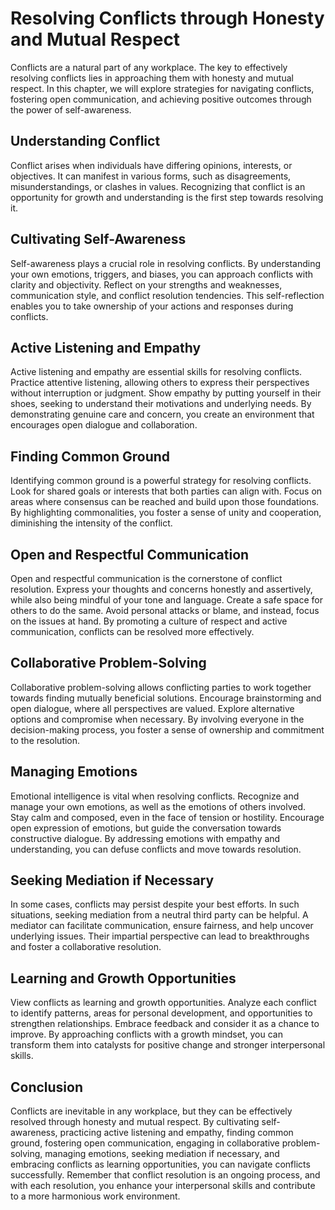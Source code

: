 Resolving Conflicts through Honesty and Mutual Respect
===============================================================

Conflicts are a natural part of any workplace. The key to effectively resolving conflicts lies in approaching them with honesty and mutual respect. In this chapter, we will explore strategies for navigating conflicts, fostering open communication, and achieving positive outcomes through the power of self-awareness.

Understanding Conflict
----------------------

Conflict arises when individuals have differing opinions, interests, or objectives. It can manifest in various forms, such as disagreements, misunderstandings, or clashes in values. Recognizing that conflict is an opportunity for growth and understanding is the first step towards resolving it.

Cultivating Self-Awareness
--------------------------

Self-awareness plays a crucial role in resolving conflicts. By understanding your own emotions, triggers, and biases, you can approach conflicts with clarity and objectivity. Reflect on your strengths and weaknesses, communication style, and conflict resolution tendencies. This self-reflection enables you to take ownership of your actions and responses during conflicts.

Active Listening and Empathy
----------------------------

Active listening and empathy are essential skills for resolving conflicts. Practice attentive listening, allowing others to express their perspectives without interruption or judgment. Show empathy by putting yourself in their shoes, seeking to understand their motivations and underlying needs. By demonstrating genuine care and concern, you create an environment that encourages open dialogue and collaboration.

Finding Common Ground
---------------------

Identifying common ground is a powerful strategy for resolving conflicts. Look for shared goals or interests that both parties can align with. Focus on areas where consensus can be reached and build upon those foundations. By highlighting commonalities, you foster a sense of unity and cooperation, diminishing the intensity of the conflict.

Open and Respectful Communication
---------------------------------

Open and respectful communication is the cornerstone of conflict resolution. Express your thoughts and concerns honestly and assertively, while also being mindful of your tone and language. Create a safe space for others to do the same. Avoid personal attacks or blame, and instead, focus on the issues at hand. By promoting a culture of respect and active communication, conflicts can be resolved more effectively.

Collaborative Problem-Solving
-----------------------------

Collaborative problem-solving allows conflicting parties to work together towards finding mutually beneficial solutions. Encourage brainstorming and open dialogue, where all perspectives are valued. Explore alternative options and compromise when necessary. By involving everyone in the decision-making process, you foster a sense of ownership and commitment to the resolution.

Managing Emotions
-----------------

Emotional intelligence is vital when resolving conflicts. Recognize and manage your own emotions, as well as the emotions of others involved. Stay calm and composed, even in the face of tension or hostility. Encourage open expression of emotions, but guide the conversation towards constructive dialogue. By addressing emotions with empathy and understanding, you can defuse conflicts and move towards resolution.

Seeking Mediation if Necessary
------------------------------

In some cases, conflicts may persist despite your best efforts. In such situations, seeking mediation from a neutral third party can be helpful. A mediator can facilitate communication, ensure fairness, and help uncover underlying issues. Their impartial perspective can lead to breakthroughs and foster a collaborative resolution.

Learning and Growth Opportunities
---------------------------------

View conflicts as learning and growth opportunities. Analyze each conflict to identify patterns, areas for personal development, and opportunities to strengthen relationships. Embrace feedback and consider it as a chance to improve. By approaching conflicts with a growth mindset, you can transform them into catalysts for positive change and stronger interpersonal skills.

Conclusion
----------

Conflicts are inevitable in any workplace, but they can be effectively resolved through honesty and mutual respect. By cultivating self-awareness, practicing active listening and empathy, finding common ground, fostering open communication, engaging in collaborative problem-solving, managing emotions, seeking mediation if necessary, and embracing conflicts as learning opportunities, you can navigate conflicts successfully. Remember that conflict resolution is an ongoing process, and with each resolution, you enhance your interpersonal skills and contribute to a more harmonious work environment.

